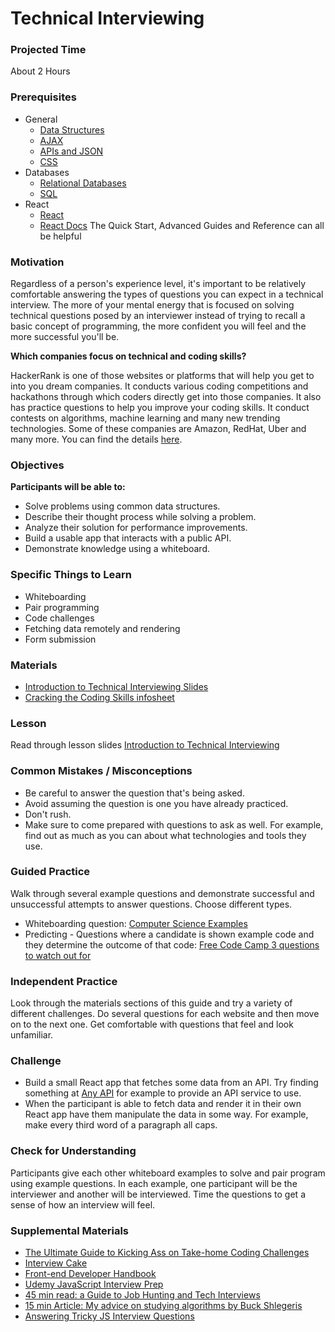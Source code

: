 # Technical Interviewing

### Projected Time
About 2 Hours

### Prerequisites
- General
  - [Data Structures](/data-structures/)
  - [AJAX](/ajax/ajax.md)
  - [APIs and JSON](/api/apis-and-json.md)
  - [CSS](/css/css.md)
- Databases
  - [Relational Databases](/databases/relational-databases.md)
  - [SQL](/databases/sql.md)
- React
  - [React](/react-js/react.md)
  - [React Docs](https://reactjs.org/docs/hello-world.html)
  The Quick Start, Advanced Guides and Reference can all be helpful

### Motivation
Regardless of a person's experience level, it's important to be relatively comfortable answering the types of questions you can expect in a technical interview. The more of your mental energy that is focused on solving technical questions posed by an interviewer instead of trying to recall a basic concept of programming, the more confident you will feel and the more successful you'll be.

**Which companies focus on technical and coding skills?**

HackerRank is one of those websites or platforms that will help you get to into you dream companies. It conducts various coding competitions and hackathons through which coders directly get into those companies. It also has practice questions to help you improve your coding skills. It conduct contests on algorithms, machine learning and many new trending technologies.
Some of these companies are Amazon, RedHat, Uber and many more. You can find the details [here](https://www.makeuseof.com/tag/si-coding-challenges-lead-money-jobs/).


### Objectives
**Participants will be able to:**
- Solve problems using common data structures.
- Describe their thought process while solving a problem.
- Analyze their solution for performance improvements.
- Build a usable app that interacts with a public API.
- Demonstrate knowledge using a whiteboard.

### Specific Things to Learn
- Whiteboarding
- Pair programming
- Code challenges
- Fetching data remotely and rendering
- Form submission

### Materials
- [Introduction to Technical Interviewing Slides](https://docs.google.com/presentation/d/19birb2c6D06BRNKxEPvl_kaFR_4A_w9w0Z1l2ko7LII/edit?ts=5ad0ec5c#slide=id.p)
- [Cracking the Coding Skills infosheet](http://www.crackingthecodinginterview.com/uploads/6/5/2/8/6528028/cracking_the_coding_skills_-_v6.pdf)

### Lesson
Read through lesson slides [Introduction to Technical Interviewing](https://docs.google.com/presentation/d/19birb2c6D06BRNKxEPvl_kaFR_4A_w9w0Z1l2ko7LII/edit?ts=5ad0ec5c#slide=id.p)

### Common Mistakes / Misconceptions
- Be careful to answer the question that's being asked.
- Avoid assuming the question is one you have already practiced.
- Don't rush.
- Make sure to come prepared with questions to ask as well. For example, find out as much as you can about what technologies and tools they use.

### Guided Practice
Walk through several example questions and demonstrate successful and unsuccessful attempts to answer questions. Choose different types.
- Whiteboarding question: [Computer Science Examples](https://goo.gl/mKevgV)
- Predicting - Questions where a candidate is shown example code and they determine the outcome of that code: [Free Code Camp 3 questions to watch out for](https://goo.gl/tSd79T)

### Independent Practice
Look through the materials sections of this guide and try a variety of different challenges. Do several questions for each website and then move on to the next one. Get comfortable with questions that feel and look unfamiliar.

### Challenge
- Build a small React app that fetches some data from an API. Try finding something at [Any API](https://any-api.com/?tag=open%20data) for example to provide an API service to use.
- When the participant is able to fetch data and render it in their own React app have them manipulate the data in some way. For example, make every third word of a paragraph all caps.

### Check for Understanding

Participants give each other whiteboard examples to solve and pair program using example questions. In each example, one participant will be the interviewer and another will be interviewed. Time the questions to get a sense of how an interview will feel.

### Supplemental Materials
- [The Ultimate Guide to Kicking Ass on Take-home Coding Challenges](https://goo.gl/npTq22)
- [Interview Cake](https://www.interviewcake.com/)
- [Front-end Developer Handbook](https://www.frontendhandbook.com/practice/interview-q.html)
- [Udemy JavaScript Interview Prep](https://www.udemy.com/javascript-interview-prep/)
- [45 min read: a Guide to Job Hunting and Tech Interviews](https://haseebq.com/how-to-break-into-tech-job-hunting-and-interviews/#general-study)
- [15 min Article: My advice on studying algorithms by Buck Shlegeris](http://shlegeris.com/2016/08/14/algorithms)
- [Answering Tricky JS Interview Questions](https://www.youtube.com/watch?v=MY0UBGX2FtA)

